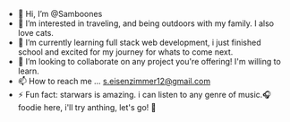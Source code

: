 - 👋 Hi, I’m @Samboones
- 👀 I’m interested in traveling, and being outdoors with my family. I also love cats.
- 🌱 I’m currently learning full stack web development, i just finished school and excited for my journey for whats to come next. 
- 💞️ I’m looking to collaborate on any project you're offering! I'm willing to learn. 
- 📫 How to reach me ... s.eisenzimmer12@gmail.com
- ⚡ Fun fact: starwars is amazing. i can listen to any genre of music.🎧 foodie here, i'll try anthing, let's go! 🍣

<!---
Samboones/Samboones is a ✨ special ✨ repository because its `README.md` (this file) appears on your GitHub profile.
You can click the Preview link to take a look at your changes.
--->
